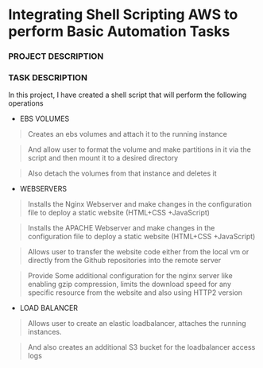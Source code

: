 # Integrating Shell Scripting AWS to perform Basic Automation Tasks

### PROJECT DESCRIPTION

### TASK DESCRIPTION

In this project, I have created a shell script that will perform the following operations

- EBS VOLUMES

> Creates an ebs volumes and attach it to the running instance

> And allow user to format the volume and make partitions in it via the script and then mount it to a desired directory

> Also detach the volumes from that instance and deletes it

- WEBSERVERS

> Installs the Nginx Webserver and make changes in the configuration file to deploy a static website (HTML+CSS +JavaScript)

> Installs the APACHE Webserver and make changes in the configuration file to deploy a static website (HTML+CSS +JavaScript)

> Allows user to transfer the website code either from the local vm or directly from the Github repositories into the remote server

> Provide Some additional configuration for the nginx server like enabling gzip compression, limits the download speed for any specific resource from the website and also using HTTP2 version

- LOAD BALANCER

> Allows user to create an elastic loadbalancer, attaches the running instances.

> And also creates an additional S3 bucket for the loadbalancer access logs

